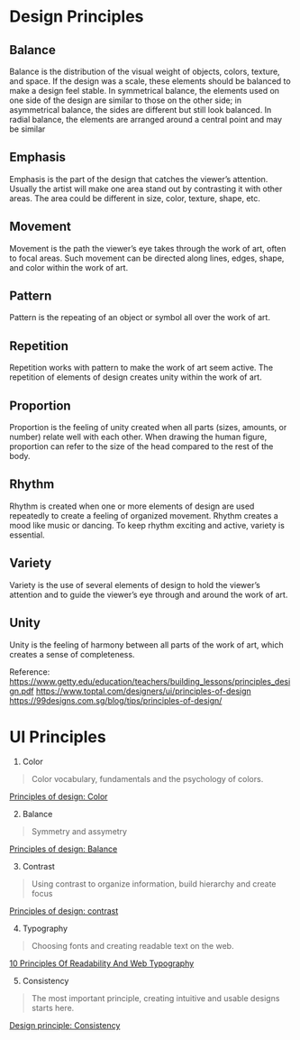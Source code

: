 # Design Principles

## Balance
Balance is the distribution of the visual weight of objects, colors, texture, and space.
If the design was a scale, these elements should be balanced to make a design feel
stable. In symmetrical balance, the elements used on one side of the design are
similar to those on the other side; in asymmetrical balance, the sides are different
but still look balanced. In radial balance, the elements are arranged around a central
point and may be similar

## Emphasis
Emphasis is the part of the design that catches the viewer’s attention. Usually the
artist will make one area stand out by contrasting it with other areas. The area could
be different in size, color, texture, shape, etc.

## Movement
Movement is the path the viewer’s eye takes through the work of art, often to focal
areas. Such movement can be directed along lines, edges, shape, and color within the
work of art. 

## Pattern
Pattern is the repeating of an object or symbol all over the work of art.

## Repetition
Repetition works with pattern to make the work of art seem active. The repetition
of elements of design creates unity within the work of art. 

## Proportion
Proportion is the feeling of unity created when all parts (sizes, amounts, or number)
relate well with each other. When drawing the human figure, proportion can refer
to the size of the head compared to the rest of the body.

## Rhythm
Rhythm is created when one or more elements of design are used repeatedly to
create a feeling of organized movement. Rhythm creates a mood like music or
dancing. To keep rhythm exciting and active, variety is essential.

## Variety
Variety is the use of several elements of design to hold the viewer’s attention and
to guide the viewer’s eye through and around the work of art. 

## Unity
Unity is the feeling of harmony between all parts of the work of art, which creates
a sense of completeness. 


Reference:
https://www.getty.edu/education/teachers/building_lessons/principles_design.pdf
https://www.toptal.com/designers/ui/principles-of-design
https://99designs.com.sg/blog/tips/principles-of-design/



# UI Principles

1. Color
> Color vocabulary, fundamentals and the psychology of colors.

[Principles of design: Color](https://www.sitepoint.com/principles-of-design-colour/)

2. Balance
> Symmetry and assymetry

[Principles of design: Balance](https://www.sitepoint.com/principles-of-good-design-balance/)

3. Contrast
> Using contrast to organize information, build hierarchy and create focus

[Principles of design: contrast](https://www.sitepoint.com/principles-of-design-contrast/)

4. Typography
> Choosing fonts and creating readable text on the web.

[10 Principles Of Readability And Web Typography](https://www.smashingmagazine.com/2009/03/10-principles-for-readable-web-typography/)

5. Consistency
> The most important principle, creating intuitive and usable designs starts here.

[Design principle: Consistency](https://uxdesign.cc/design-principle-consistency-6b0cf7e7339f)

